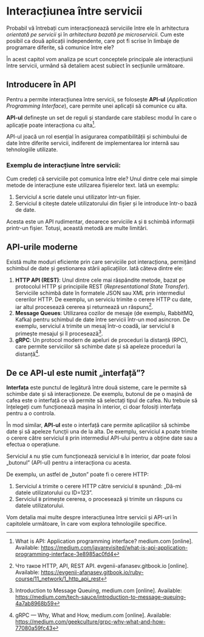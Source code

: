 # Interacțiunea între servicii

Probabil vă întrebați cum interacționează serviciile între ele în arhitectura _orientată pe servicii_ și în _arhitectura bazată pe microservicii_. Cum este posibil ca două aplicații independente, care pot fi scrise în limbaje de programare diferite, să comunice între ele?

În acest capitol vom analiza pe scurt conceptele principale ale interacțiunii între servicii, urmând să detaliem acest subiect în secțiunile următoare.

## Introducere în API

Pentru a permite interacțiunea între servicii, se folosește **API-ul** (*Application Programming Interface*), care permite unei aplicații să comunice cu alta.

**API-ul** definește un set de reguli și standarde care stabilesc modul în care o aplicație poate interacționa cu alta[^1].

API-ul joacă un rol esențial în asigurarea compatibilității și schimbului de date între diferite servicii, indiferent de implementarea lor internă sau tehnologiile utilizate.

### Exemplu de interacțiune între servicii:

Cum credeți că serviciile pot comunica între ele? Unul dintre cele mai simple metode de interacțiune este utilizarea fișierelor text. Iată un exemplu:

1. Serviciul `A` scrie datele unui utilizator într-un fișier.
2. Serviciul `B` citește datele utilizatorului din fișier și le introduce într-o bază de date.

Acesta este un API rudimentar, deoarece serviciile `A` și `B` schimbă informații printr-un fișier. Totuși, această metodă are multe limitări.

## API-urile moderne

Există multe moduri eficiente prin care serviciile pot interacționa, permițând schimbul de date și gestionarea stării aplicațiilor. Iată câteva dintre ele:

1. **HTTP API (REST)**: Unul dintre cele mai răspândite metode, bazat pe protocolul HTTP și principiile REST (*Representational State Transfer*). Serviciile schimbă date în formatele JSON sau XML prin intermediul cererilor HTTP. De exemplu, un serviciu trimite o cerere HTTP cu date, iar altul procesează cererea și returnează un răspuns[^2].
2. **Message Queues**: Utilizarea cozilor de mesaje (de exemplu, RabbitMQ, Kafka) pentru schimbul de date între servicii într-un mod asincron. De exemplu, serviciul `A` trimite un mesaj într-o coadă, iar serviciul `B` primește mesajul și îl procesează[^3].
3. **gRPC**: Un protocol modern de apeluri de proceduri la distanță (RPC), care permite serviciilor să schimbe date și să apeleze proceduri la distanță[^4].

## De ce API-ul este numit „interfață”?

**Interfața** este punctul de legătură între două sisteme, care le permite să schimbe date și să interacționeze. De exemplu, butonul de pe o mașină de cafea este o interfață ce vă permite să selectați tipul de cafea. Nu trebuie să înțelegeți cum funcționează mașina în interior, ci doar folosiți interfața pentru a o controla.

În mod similar, **API-ul** este o interfață care permite aplicațiilor să schimbe date și să apeleze funcții una de la alta. De exemplu, serviciul `A` poate trimite o cerere către serviciul `B` prin intermediul API-ului pentru a obține date sau a efectua o operațiune.

Serviciul `A` nu știe cum funcționează serviciul `B` în interior, dar poate folosi „butonul” (API-ul) pentru a interacționa cu acesta.

De exemplu, un astfel de „buton” poate fi o cerere HTTP:

1. Serviciul `A` trimite o cerere HTTP către serviciul `B` spunând: „Dă-mi datele utilizatorului cu ID=123”.
2. Serviciul `B` primește cererea, o procesează și trimite un răspuns cu datele utilizatorului.

Vom detalia mai multe despre interacțiunea între servicii și API-uri în capitolele următoare, în care vom explora tehnologiile specifice.

[^1]: What is API: Application programming interface? medium.com [online]. Available: https://medium.com/javarevisited/what-is-api-application-programming-interface-3e8985ac0fd4
[^2]: Что такое HTTP, API, REST API. evgenii-afanasev.gitbook.io [online]. Available: https://evgenii-afanasev.gitbook.io/ruby-course/11_network/1_http_api_rest
[^3]: Introduction to Message Queuing, medium.com [online]. Available: https://medium.com/tech-sauce/introduction-to-message-queuing-4a7ab8968b59
[^4]: gRPC — Why, What and How, medium.com [online]. Available: https://medium.com/geekculture/grpc-why-what-and-how-77080a59fc43